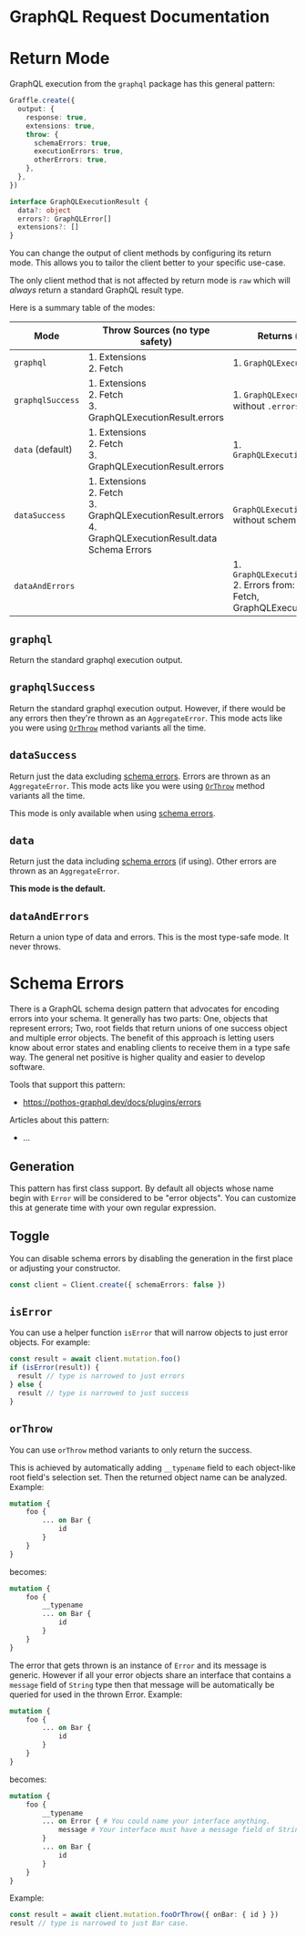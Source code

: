 # GraphQL Request Documentation

# Return Mode

GraphQL execution from the `graphql` package has this general pattern:

```ts
Graffle.create({
  output: {
    response: true,
    extensions: true,
    throw: {
      schemaErrors: true,
      executionErrors: true,
      otherErrors: true,
    },
  },
})

interface GraphQLExecutionResult {
  data?: object
  errors?: GraphQLError[]
  extensions?: []
}
```

You can change the output of client methods by configuring its return mode. This allows you to tailor the client better to your specific use-case.

The only client method that is not affected by return mode is `raw` which will _always_ return a standard GraphQL result type.

Here is a summary table of the modes:

| Mode             | Throw Sources (no type safety)                                                                                 | Returns (type safe)                                                                                  |
| ---------------- | -------------------------------------------------------------------------------------------------------------- | ---------------------------------------------------------------------------------------------------- |
| `graphql`        | 1. Extensions<br>2. Fetch                                                                                      | 1. `GraphQLExecutionResult`                                                                          |
| `graphqlSuccess` | 1. Extensions<br>2. Fetch<br>3. GraphQLExecutionResult.errors                                                  | 1. `GraphQLExecutionResult` without `.errors`                                                        |
| `data` (default) | 1. Extensions<br>2. Fetch<br>3. GraphQLExecutionResult.errors                                                  | 1. `GraphQLExecutionResult.data`                                                                     |
| `dataSuccess`    | 1. Extensions<br>2. Fetch<br>3. GraphQLExecutionResult.errors<br> 4. GraphQLExecutionResult.data Schema Errors | `GraphQLExecutionResult.data` without schema errors                                                  |
| `dataAndErrors`  |                                                                                                                | 1. `GraphQLExecutionResult.data`<br>2. Errors from: Extensions, Fetch, GraphQLExecutionResult.errors |

## `graphql`

Return the standard graphql execution output.

## `graphqlSuccess`

Return the standard graphql execution output. However, if there would be any errors then they're thrown as an `AggregateError`.
This mode acts like you were using [`OrThrow`](#orthrow) method variants all the time.

## `dataSuccess`

Return just the data excluding [schema errors](#schema-errors). Errors are thrown as an `AggregateError`.
This mode acts like you were using [`OrThrow`](#orthrow) method variants all the time.

This mode is only available when using [schema errors](#schema-errors).

## `data`

Return just the data including [schema errors](#schema-errors) (if using). Other errors are thrown as an `AggregateError`.

**This mode is the default.**

## `dataAndErrors`

Return a union type of data and errors. This is the most type-safe mode. It never throws.

# Schema Errors

There is a GraphQL schema design pattern that advocates for encoding errors into your schema. It generally has two parts: One, objects that represent errors; Two, root fields that return unions of one success object and multiple error objects. The benefit of this approach is letting users know about error states and enabling clients to receive them in a type safe way. The general net positive is higher quality and easier to develop software.

Tools that support this pattern:

- https://pothos-graphql.dev/docs/plugins/errors

Articles about this pattern:

- ...

## Generation

This pattern has first class support. By default all objects whose name begin with `Error` will be considered to be "error objects". You can customize this at generate time with your own regular expression.

## Toggle

You can disable schema errors by disabling the generation in the first place or adjusting your constructor.

```ts
const client = Client.create({ schemaErrors: false })
```

## `isError`

You can use a helper function `isError` that will narrow objects to just error objects. For example:

```ts
const result = await client.mutation.foo()
if (isError(result)) {
  result // type is narrowed to just errors
} else {
  result // type is narrowed to just success
}
```

## `orThrow`

You can use `orThrow` method variants to only return the success.

This is achieved by automatically adding `__typename` field to each object-like root field's selection set. Then the returned object name can be analyzed. Example:

```graphql
mutation {
	foo {
		... on Bar {
			id
		}
	}
}
```

becomes:

```graphql
mutation {
	foo {
		__typename
		... on Bar {
			id
		}
	}
}
```

The error that gets thrown is an instance of `Error` and its message is generic. However if all your error objects share an interface that contains a `message` field of `String` type then that message will be automatically be queried for used in the thrown Error. Example:

```graphql
mutation {
	foo {
		... on Bar {
			id
		}
	}
}
```

becomes:

```graphql
mutation {
	foo {
		__typename
		... on Error { # You could name your interface anything.
			message # Your interface must have a message field of String type.
		}
		... on Bar {
			id
		}
	}
}
```

Example:

```ts
const result = await client.mutation.fooOrThrow({ onBar: { id } })
result // type is narrowed to just Bar case.
```
